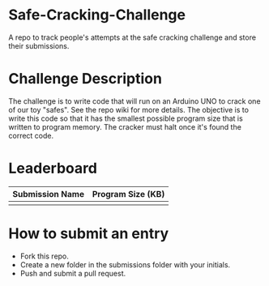 # Safe-Cracking-Challenge
A repo to track people's attempts at the safe cracking challenge and store their submissions.  

# Challenge Description
The challenge is to write code that will run on an Arduino UNO to crack one of our toy "safes". See the repo wiki for more details. 
The objective is to write this code so that it has the smallest possible program size that is written to program memory. 
The cracker must halt once it's found the correct code. 

# Leaderboard
| Submission Name | Program Size (KB) |
|---|---|
| | |

# How to submit an entry
- Fork this repo.
- Create a new folder in the submissions folder with your initials.
- Push and submit a pull request. 
